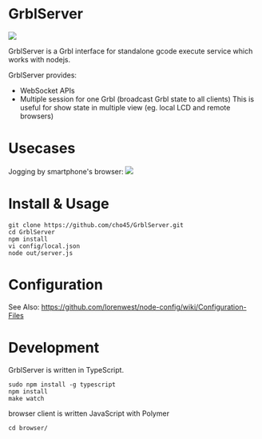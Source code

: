 GrblServer
==========

<img src="https://lh3.googleusercontent.com/iXY6JkBejdJkOzSoXMgJMYrVHPCVLNvBcH724zil-8iW=w548-h219-no"/>

GrblServer is a Grbl interface for standalone gcode execute service which works with nodejs.

GrblServer provides:

 * WebSocket APIs
 * Multiple session for one Grbl (broadcast Grbl state to all clients)
   This is useful for show state in multiple view (eg. local LCD and remote browsers)

Usecases
========

Jogging by smartphone's browser:
<img src="https://lh3.googleusercontent.com/3uEf2lgkteAVTf_Vq4pHyrlFeO1XroKayb335uWXJBzR=w255-h382-no"/>

Install & Usage
===============

	git clone https://github.com/cho45/GrblServer.git
	cd GrblServer
	npm install
	vi config/local.json
	node out/server.js

Configuration
=============

See Also: https://github.com/lorenwest/node-config/wiki/Configuration-Files

Development
===========

GrblServer is written in TypeScript.

	sudo npm install -g typescript
	npm install
	make watch


browser client is written JavaScript with Polymer

	cd browser/

